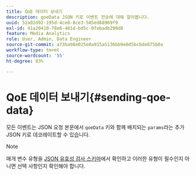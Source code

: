 ```yaml
---
title: QoE 데이터 보내기
description: qoeData JSON 키로 이벤트 전송에 대해 알아봅니다.
uuid: 52a02d92-195d-4ce8-8ce3-585ed68969f9
exl-id: 41a20410-78e6-481d-bd5c-0febadb290d8
feature: Media Analytics
role: User, Admin, Data Engineer
source-git-commit: a73ba98e025e0a915a5136bb9e0d5bcbde875b0a
workflow-type: tm+mt
source-wordcount: '55'
ht-degree: 83%

---
```


# QoE 데이터 보내기{#sending-qoe-data}

모든 이벤트는 JSON 요청 본문에서 `qoeData` 키와 함께 배치되는 `params`라는 추가 JSON 키로 데코레이트할 수 있습니다.

>[!NOTE]
>
>매개 변수 유형을 [JSON 유효성 검사 스키마](mc-api-validate-reqs.md)에서 확인하고 이러한 유형이 필수인지 아니면 선택 사항인지 확인해야 합니다.
